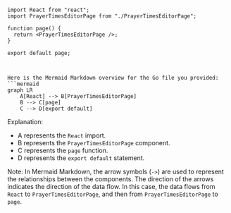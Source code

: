 ```tsx

import React from "react";
import PrayerTimesEditorPage from "./PrayerTimesEditorPage";

function page() {
  return <PrayerTimesEditorPage />;
}

export default page;


```

```mermaid

Here is the Mermaid Markdown overview for the Go file you provided:
```mermaid
graph LR
    A[React] --> B[PrayerTimesEditorPage]
    B --> C[page]
    C --> D[export default]
```
Explanation:

* A represents the `React` import.
* B represents the `PrayerTimesEditorPage` component.
* C represents the `page` function.
* D represents the `export default` statement.

Note: In Mermaid Markdown, the arrow symbols (`->`) are used to represent the relationships between the components. The direction of the arrows indicates the direction of the data flow. In this case, the data flows from `React` to `PrayerTimesEditorPage`, and then from `PrayerTimesEditorPage` to `page`.

```
